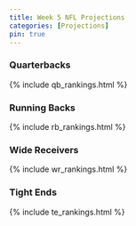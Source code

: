 ```yaml
---
title: Week 5 NFL Projections
categories: [Projections]
pin: true
---
```


### Quarterbacks

{% include qb_rankings.html %}

### Running Backs

{% include rb_rankings.html %}

### Wide Receivers

{% include wr_rankings.html %}

### Tight Ends

{% include te_rankings.html %}